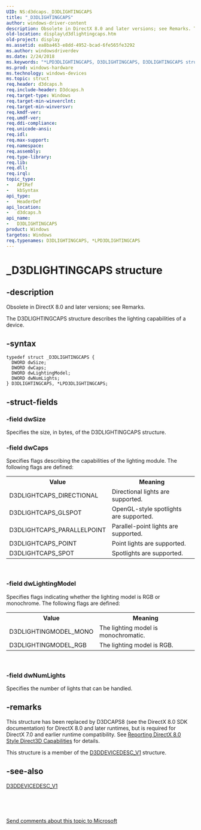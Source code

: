 ```yaml
---
UID: NS:d3dcaps._D3DLIGHTINGCAPS
title: "_D3DLIGHTINGCAPS"
author: windows-driver-content
description: Obsolete in DirectX 8.0 and later versions; see Remarks. The D3DLIGHTINGCAPS structure describes the lighting capabilities of a device.
old-location: display\d3dlightingcaps.htm
old-project: display
ms.assetid: ea8ba463-e8dd-4952-bcad-6fe565fe3292
ms.author: windowsdriverdev
ms.date: 2/24/2018
ms.keywords: "*LPD3DLIGHTINGCAPS, D3DLIGHTINGCAPS, D3DLIGHTINGCAPS structure [Display Devices], LPD3DLIGHTINGCAPS, LPD3DLIGHTINGCAPS structure pointer [Display Devices], _D3DLIGHTINGCAPS, d3dcaps/D3DLIGHTINGCAPS, d3dcaps/LPD3DLIGHTINGCAPS, d3dstrct_98470d9f-b4ed-49ee-9c0f-34c991916de3.xml, display.d3dlightingcaps"
ms.prod: windows-hardware
ms.technology: windows-devices
ms.topic: struct
req.header: d3dcaps.h
req.include-header: D3dcaps.h
req.target-type: Windows
req.target-min-winverclnt: 
req.target-min-winversvr: 
req.kmdf-ver: 
req.umdf-ver: 
req.ddi-compliance: 
req.unicode-ansi: 
req.idl: 
req.max-support: 
req.namespace: 
req.assembly: 
req.type-library: 
req.lib: 
req.dll: 
req.irql: 
topic_type:
-	APIRef
-	kbSyntax
api_type:
-	HeaderDef
api_location:
-	d3dcaps.h
api_name:
-	D3DLIGHTINGCAPS
product: Windows
targetos: Windows
req.typenames: D3DLIGHTINGCAPS, *LPD3DLIGHTINGCAPS
---
```


# _D3DLIGHTINGCAPS structure


## -description



   Obsolete in DirectX 8.0 and later versions; see Remarks.
   

The D3DLIGHTINGCAPS structure describes the lighting capabilities of a device.


## -syntax


````
typedef struct _D3DLIGHTINGCAPS {
  DWORD dwSize;
  DWORD dwCaps;
  DWORD dwLightingModel;
  DWORD dwNumLights;
} D3DLIGHTINGCAPS, *LPD3DLIGHTINGCAPS;
````


## -struct-fields




### -field dwSize

Specifies the size, in bytes, of the D3DLIGHTINGCAPS structure. 


### -field dwCaps

 Specifies flags describing the capabilities of the lighting module. The following flags are defined:   
  
  
  

<table>
<tr>
<th>Value</th>
<th>Meaning</th>
</tr>
<tr>
<td>D3DLIGHTCAPS_DIRECTIONAL</td>
<td>Directional lights are supported. 
</td>
</tr>
<tr>
<td>D3DLIGHTCAPS_GLSPOT</td>
<td>OpenGL-style spotlights are supported.</td>
</tr>
<tr>
<td>D3DLIGHTCAPS_PARALLELPOINT</td>
<td>Parallel-point lights are supported.</td>
</tr>
<tr>
<td>D3DLIGHTCAPS_POINT</td>
<td>Point lights are supported.</td>
</tr>
<tr>
<td>D3DLIGHTCAPS_SPOT</td>
<td>Spotlights are supported. 
</td>
</tr>
</table>
 


### -field dwLightingModel

 Specifies flags indicating whether the lighting model is RGB or monochrome. The following flags are defined: 

<table>
<tr>
<th>Value</th>
<th>Meaning</th>
</tr>
<tr>
<td>D3DLIGHTINGMODEL_MONO </td>
<td>The lighting model is monochromatic. 
 </td>
</tr>
<tr>
<td>D3DLIGHTINGMODEL_RGB</td>
<td>The lighting model is RGB. 
</td>
</tr>
</table>
 


### -field dwNumLights

Specifies the number of lights that can be handled.


## -remarks



This structure has been replaced by D3DCAPS8 (see the DirectX 8.0 SDK documentation) for DirectX 8.0 and later runtimes, but is required for DirectX 7.0 and earlier runtime compatibility. See <a href="https://msdn.microsoft.com/a03a7cbc-95be-4251-8e3a-bef4a093f03d">Reporting DirectX 8.0 Style Direct3D Capabilities</a> for details.

This structure is a member of the <a href="..\d3dhal\ns-d3dhal-_d3ddevicedesc_v1.md">D3DDEVICEDESC_V1</a> structure.




## -see-also

<a href="..\d3dhal\ns-d3dhal-_d3ddevicedesc_v1.md">D3DDEVICEDESC_V1</a>



 

 

<a href="mailto:wsddocfb@microsoft.com?subject=Documentation%20feedback [display\display]:%20D3DLIGHTINGCAPS structure%20 RELEASE:%20(2/24/2018)&amp;body=%0A%0APRIVACY STATEMENT%0A%0AWe use your feedback to improve the documentation. We don't use your email address for any other purpose, and we'll remove your email address from our system after the issue that you're reporting is fixed. While we're working to fix this issue, we might send you an email message to ask for more info. Later, we might also send you an email message to let you know that we've addressed your feedback.%0A%0AFor more info about Microsoft's privacy policy, see http://privacy.microsoft.com/en-us/default.aspx." title="Send comments about this topic to Microsoft">Send comments about this topic to Microsoft</a>


